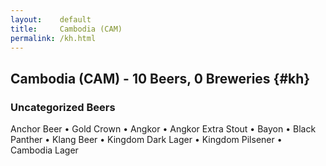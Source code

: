```yaml
---
layout:    default
title:     Cambodia (CAM)
permalink: /kh.html
---
```


## Cambodia (CAM) - 10 Beers, 0 Breweries {#kh}



### Uncategorized Beers

Anchor Beer   • Gold Crown   • Angkor   • Angkor Extra Stout   • Bayon   • Black Panther   • Klang Beer   • Kingdom Dark Lager   • Kingdom Pilsener   • Cambodia Lager  



 
